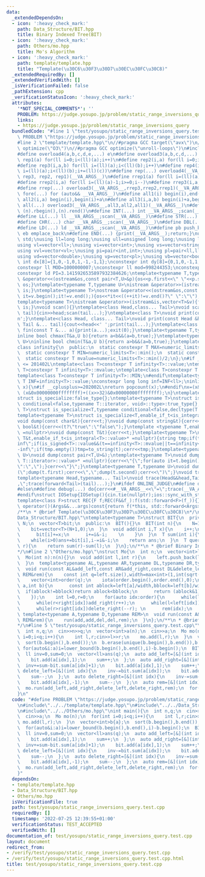 ```yaml
---
data:
  _extendedDependsOn:
  - icon: ':heavy_check_mark:'
    path: Data_Structure/BIT.hpp
    title: Binary Indexed Tree(BIT)
  - icon: ':heavy_check_mark:'
    path: Others/mo.hpp
    title: Mo's Algorithm
  - icon: ':heavy_check_mark:'
    path: template/template.hpp
    title: "Template(\u30C6\u30F3\u30D7\u30EC\u30FC\u30C8)"
  _extendedRequiredBy: []
  _extendedVerifiedWith: []
  _isVerificationFailed: false
  _pathExtension: cpp
  _verificationStatusIcon: ':heavy_check_mark:'
  attributes:
    '*NOT_SPECIAL_COMMENTS*': ''
    PROBLEM: https://judge.yosupo.jp/problem/static_range_inversions_query
    links:
    - https://judge.yosupo.jp/problem/static_range_inversions_query
  bundledCode: "#line 1 \"test/yosupo/static_range_inversions_query.test.cpp\"\n#define\
    \ PROBLEM \"https://judge.yosupo.jp/problem/static_range_inversions_query\"\n\
    #line 2 \"template/template.hpp\"\n//#pragma GCC target(\"avx\")\n//#pragma GCC\
    \ optimize(\"O3\")\n//#pragma GCC optimize(\"unroll-loops\")\n#include<bits/stdc++.h>\n\
    #define overload4(a,b,c,d,e,...) e\n#define overload3(a,b,c,d,...) d\n#define\
    \ rep1(a) for(ll i=0;i<(ll)(a);i++)\n#define rep2(i,a) for(ll i=0;i<(ll)(a);i++)\n\
    #define rep3(i,a,b) for(ll i=(ll)(a);i<(ll)(b);i++)\n#define rep4(i,a,b,c) for(ll\
    \ i=(ll)(a);i<(ll)(b);i+=(ll)(c))\n#define rep(...) overload4(__VA_ARGS__, rep4,\
    \ rep3, rep2, rep1)(__VA_ARGS__)\n#define rrep1(a) for(ll i=(ll)(a)-1;i>=0;i--)\n\
    #define rrep2(i,a) for(ll i=(ll)(a)-1;i>=0;i--)\n#define rrep3(i,a,b) for(ll i=(ll)(b)-1;i>=(ll)(a);i--)\n\
    #define rrep(...) overload3(__VA_ARGS__,rrep3,rrep2,rrep1)(__VA_ARGS__)\n#define\
    \ fore(...) for (auto&& __VA_ARGS__)\n#define all1(i) begin(i),end(i)\n#define\
    \ all2(i,a) begin(i),begin(i)+a\n#define all3(i,a,b) begin(i)+a,begin(i)+b\n#define\
    \ all(...) overload3(__VA_ARGS__,all3,all2,all1)(__VA_ARGS__)\n#define rall(n)\
    \ (n).rbegin(),(n).rend()\n#define INT(...) int __VA_ARGS__;scan(__VA_ARGS__)\n\
    #define LL(...) ll __VA_ARGS__;scan(__VA_ARGS__)\n#define STR(...) string __VA_ARGS__;scan(__VA_ARGS__)\n\
    #define CHR(...) char __VA_ARGS__;scan(__VA_ARGS__)\n#define DBL(...) double __VA_ARGS__;scan(__VA_ARGS__)\n\
    #define LD(...) ld __VA_ARGS__;scan(__VA_ARGS__)\n#define pb push_back\n#define\
    \ eb emplace_back\n#define END(...) {print(__VA_ARGS__);return;}\nusing namespace\
    \ std;\nusing ll=long long;\nusing ull=unsigned long long;\nusing ld=long double;\n\
    using vl=vector<ll>;\nusing vi=vector<int>;\nusing vs=vector<string>;\nusing vc=vector<char>;\n\
    using vvl=vector<vl>;\nusing pi=pair<int,int>;\nusing pl=pair<ll,ll>;\nusing vvc=vector<vc>;\n\
    using vd=vector<double>;\nusing vp=vector<pl>;\nusing vb=vector<bool>;\nconstexpr\
    \ int dx[8]={1,0,-1,0,1,-1,-1,1};\nconstexpr int dy[8]={0,1,0,-1,1,1,-1,-1};\n\
    constexpr ll MOD=1000000007;\nconstexpr ll mod=998244353;\nconstexpr ld EPS=1e-8;\n\
    constexpr ld PI=3.1415926535897932384626;\ntemplate<typename T,typename U>\nostream\
    \ &operator<<(ostream&os,const pair<T,U>&p){os<<p.first<<\" \"<<p.second;return\
    \ os;}\ntemplate<typename T,typename U>\nistream &operator>>(istream&is,pair<T,U>&p){is>>p.first>>p.second;return\
    \ is;}\ntemplate<typename T>\nostream &operator<<(ostream&os,const vector<T>&v){for(auto\
    \ it=v.begin();it!=v.end();){os<<*it<<((++it)!=v.end()?\" \":\"\");}return os;}\n\
    template<typename T>\nistream &operator>>(istream&is,vector<T>&v){for(T &in:v){is>>in;}return\
    \ is;}\nvoid scan(){}\ntemplate<class Head,class... Tail>\nvoid scan(Head&head,Tail&...\
    \ tail){cin>>head;scan(tail...);}\ntemplate<class T>\nvoid print(const T &t){cout<<t<<'\\\
    n';}\ntemplate<class Head, class... Tail>\nvoid print(const Head &head, const\
    \ Tail &... tail){cout<<head<<' ';print(tail...);}\ntemplate<class... T>\nvoid\
    \ fin(const T &... a){print(a...);exit(0);}\ntemplate<typename T,typename U>\n\
    inline bool chmax(T&a,U b){return a<b&&(a=b,true);}\ntemplate<typename T,typename\
    \ U>\ninline bool chmin(T&a,U b){return a>b&&(a=b,true);}\ntemplate<typename T>\n\
    class infinity{\n  public:\n  static constexpr T MAX=numeric_limits<T>::max();\n\
    \  static constexpr T MIN=numeric_limits<T>::min();\n  static constexpr T value=numeric_limits<T>::max()/2;\n\
    \  static constexpr T mvalue=numeric_limits<T>::min()/2;\n};\n#if __cplusplus\
    \ <= 201402L\ntemplate<class T>constexpr T infinity<T>::value;\ntemplate<class\
    \ T>constexpr T infinity<T>::mvalue;\ntemplate<class T>constexpr T infinity<T>::MAX;\n\
    template<class T>constexpr T infinity<T>::MIN;\n#endif\ntemplate<typename T>constexpr\
    \ T INF=infinity<T>::value;\nconstexpr long long inf=INF<ll>;\ninline int popcnt(ull\
    \ x){\n#if __cplusplus>=202002L\nreturn popcount(x);\n#endif\nx=(x&0x5555555555555555)+((x>>1)&0x5555555555555555);x=(x&0x3333333333333333)+((x>>2)&0x3333333333333333);x=(x&0x0f0f0f0f0f0f0f0f)+((x>>4)&0x0f0f0f0f0f0f0f0f);x=(x&0x00ff00ff00ff00ff)+((x>>8)&0x00ff00ff00ff00ff);x=(x&0x0000ffff0000ffff)+((x>>16)&0x0000ffff0000ffff);return\
    \ (x&0x00000000ffffffff)+((x>>32)&0x00000000ffffffff);\n}\ntemplate<typename T,typename=void>\n\
    struct is_specialize:false_type{};\ntemplate<typename T>\nstruct is_specialize<T,typename\
    \ conditional<false,typename T::iterator, void>::type>:true_type{};\ntemplate<typename\
    \ T>\nstruct is_specialize<T,typename conditional<false,decltype(T::first),void>::type>:true_type{};\n\
    template<typename T>\nstruct is_specialize<T,enable_if_t<is_integral<T>::value,void>>:true_type{};\n\
    void dump(const char&t){cerr<<t;}\nvoid dump(const string&t){cerr<<t;}\nvoid dump(const\
    \ bool&t){cerr<<(t?\"true\":\"false\");}\ntemplate <typename T,enable_if_t<!is_specialize<T>::value,nullptr_t>\
    \ =nullptr>\nvoid dump(const T&t){cerr<<t;}\ntemplate<typename T>\nvoid dump(const\
    \ T&t,enable_if_t<is_integral<T>::value>* =nullptr){string tmp;if(t==infinity<T>::value||t==infinity<T>::MAX)tmp=\"\
    inf\";if(is_signed<T>::value&&(t==infinity<T>::mvalue||t==infinity<T>::MIN))tmp=\"\
    -inf\";if(tmp.empty())tmp=to_string(t);cerr<<tmp;}\ntemplate<typename T,typename\
    \ U>\nvoid dump(const pair<T,U>&);\ntemplate<typename T>\nvoid dump(const T&t,enable_if_t<!is_void<typename\
    \ T::iterator>::value>* =nullptr){cerr<<\"{\";for(auto it=t.begin();it!=t.end();){dump(*it);cerr<<(++it==t.end()?\"\
    \":\",\");}cerr<<\"}\";}\ntemplate<typename T,typename U>\nvoid dump(const pair<T,U>&t){cerr<<\"\
    (\";dump(t.first);cerr<<\",\";dump(t.second);cerr<<\")\";}\nvoid trace(){cerr<<endl;}\n\
    template<typename Head,typename... Tail>\nvoid trace(Head&&head,Tail&&... tail){dump(head);if(sizeof...(tail))cerr<<\"\
    ,\";trace(forward<Tail>(tail)...);}\n#ifdef ONLINE_JUDGE\n#define debug(...) (void(0))\n\
    #else\n#define debug(...) do{cerr<<#__VA_ARGS__<<\"=\";trace(__VA_ARGS__);}while(0)\n\
    #endif\nstruct IOSetup{IOSetup(){cin.tie(nullptr);ios::sync_with_stdio(false);cout.tie(0);cout<<fixed<<setprecision(12);cerr<<fixed<<setprecision(12);}};\n\
    template<class F>struct REC{F f;REC(F&&f_):f(std::forward<F>(f_)){}template<class...Args>auto\
    \ operator()(Args&&...args)const{return f(*this, std::forward<Args>(args)...);}};\n\
    /**\n * @brief Template(\u30C6\u30F3\u30D7\u30EC\u30FC\u30C8)\n*/\n#line 2 \"\
    Data_Structure/BIT.hpp\"\ntemplate<typename T>\nstruct BIT{\n  private:\n  int\
    \ N;\n  vector<T>bit;\n  public:\n  BIT(){}\n  BIT(int n){\n    N=1;\n    while(N<n)N<<=1;\n\
    \    bit=vector<T>(N+1,0);\n  }\n  void add(int i,T x){\n    i++;\n    while(i<=N){\n\
    \      bit[i]+=x;\n      i+=i&-i;    \n    }\n  }\n  T sum(int i){\n    T ans=0;\n\
    \    while(i>0)ans+=bit[i],i-=i&-i;\n    return ans;\n  }\n  T query(int l,int\
    \ r){\n    return sum(r)-sum(l);\n  }\n};\n/**\n * @brief Binary Indexed Tree(BIT)\n\
    */\n#line 2 \"Others/mo.hpp\"\nstruct Mo{\n  int n;\n  vector<int>left,right;\n\
    \  Mo(int n):n(n){}\n  void add(int l,int r){\n    left.push_back(l);\n    right.push_back(r);\n\
    \  }\n  template<typename AL,typename AR,typename DL,typename DR,typename REM>\n\
    \  void run(const AL&add_left,const AR&add_right,const DL&delete_left,const DR&delete_right,const\
    \ REM&rem){\n    const int q=left.size(),width=max<int>(1,int(sqrt(3)*n/sqrt(max(1,2*q))));\n\
    \    vector<int>order(q);\n    iota(order.begin(),order.end(),0);\n    sort(order.begin(),order.end(),[&](int\
    \ a,int b){\n      const int ablock=left[a]/width,bblock=left[b]/width;\n    \
    \  if(ablock!=bblock)return ablock<bblock;\n      return (ablock&1)?(right[a]>right[b]):(right[a]<right[b]);\n\
    \    });\n    int l=0,r=0;\n    for(auto idx:order){\n      while(l>left[idx])add_left(--l);\n\
    \      while(r<right[idx])add_right(r++);\n      while(l<left[idx])delete_left(l++);\n\
    \      while(r>right[idx])delete_right(--r); \n      rem(idx);\n    }\n  }\n \
    \ template<typename A,typename D,typename REM>\n  void run(const A&add,const D&del,const\
    \ REM&rem){\n    run(add,add,del,del,rem);\n  }\n};\n/**\n * @brief Mo's Algorithm\n\
    */\n#line 5 \"test/yosupo/static_range_inversions_query.test.cpp\"\nint main(){\n\
    \  int n,q;\n  cin>>n>>q;\n  vector<int>a(n);\n  cin>>a;\n  Mo mo(n);\n  for(int\
    \ i=0;i<q;i++){\n    int l,r;cin>>l>>r;\n    mo.add(l,r);\n  }\n  vector<int>b{a};\n\
    \  sort(b.begin(),b.end());\n  b.erase(unique(b.begin(),b.end()),b.end());\n \
    \ for(auto&i:a)i=lower_bound(b.begin(),b.end(),i)-b.begin();\n  BIT<int>bit(b.size()+1);\n\
    \  ll inv=0,sum=0;\n  vector<ll>ans(q);\n  auto add_left=[&](int idx){\n    inv+=bit.sum(a[idx]);\n\
    \    bit.add(a[idx],1);\n    sum++;\n  };\n  auto add_right=[&](int idx){\n  \
    \  inv+=sum-bit.sum(a[idx]+1);\n    bit.add(a[idx],1);\n    sum++;\n  };\n  auto\
    \ delete_left=[&](int idx){\n    inv-=bit.sum(a[idx]);\n    bit.add(a[idx],-1);\n\
    \    sum--;\n  };\n  auto delete_right=[&](int idx){\n    inv-=sum-bit.sum(a[idx]+1);\n\
    \    bit.add(a[idx],-1);\n    sum--;\n  };\n  auto rem=[&](int idx){ans[idx]=inv;};\n\
    \  mo.run(add_left,add_right,delete_left,delete_right,rem);\n  for(auto i:ans)print(i);\n\
    }\n"
  code: "#define PROBLEM \"https://judge.yosupo.jp/problem/static_range_inversions_query\"\
    \n#include\"../../template/template.hpp\"\n#include\"../../Data_Structure/BIT.hpp\"\
    \n#include\"../../Others/mo.hpp\"\nint main(){\n  int n,q;\n  cin>>n>>q;\n  vector<int>a(n);\n\
    \  cin>>a;\n  Mo mo(n);\n  for(int i=0;i<q;i++){\n    int l,r;cin>>l>>r;\n   \
    \ mo.add(l,r);\n  }\n  vector<int>b{a};\n  sort(b.begin(),b.end());\n  b.erase(unique(b.begin(),b.end()),b.end());\n\
    \  for(auto&i:a)i=lower_bound(b.begin(),b.end(),i)-b.begin();\n  BIT<int>bit(b.size()+1);\n\
    \  ll inv=0,sum=0;\n  vector<ll>ans(q);\n  auto add_left=[&](int idx){\n    inv+=bit.sum(a[idx]);\n\
    \    bit.add(a[idx],1);\n    sum++;\n  };\n  auto add_right=[&](int idx){\n  \
    \  inv+=sum-bit.sum(a[idx]+1);\n    bit.add(a[idx],1);\n    sum++;\n  };\n  auto\
    \ delete_left=[&](int idx){\n    inv-=bit.sum(a[idx]);\n    bit.add(a[idx],-1);\n\
    \    sum--;\n  };\n  auto delete_right=[&](int idx){\n    inv-=sum-bit.sum(a[idx]+1);\n\
    \    bit.add(a[idx],-1);\n    sum--;\n  };\n  auto rem=[&](int idx){ans[idx]=inv;};\n\
    \  mo.run(add_left,add_right,delete_left,delete_right,rem);\n  for(auto i:ans)print(i);\n\
    }"
  dependsOn:
  - template/template.hpp
  - Data_Structure/BIT.hpp
  - Others/mo.hpp
  isVerificationFile: true
  path: test/yosupo/static_range_inversions_query.test.cpp
  requiredBy: []
  timestamp: '2022-07-25 12:39:55+01:00'
  verificationStatus: TEST_ACCEPTED
  verifiedWith: []
documentation_of: test/yosupo/static_range_inversions_query.test.cpp
layout: document
redirect_from:
- /verify/test/yosupo/static_range_inversions_query.test.cpp
- /verify/test/yosupo/static_range_inversions_query.test.cpp.html
title: test/yosupo/static_range_inversions_query.test.cpp
---
```

